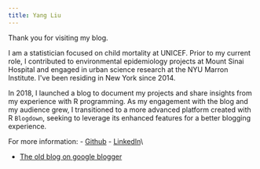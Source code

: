 ```yaml
---
title: Yang Liu
---
```


Thank you for visiting my blog.

I am a statistician focused on child mortality at UNICEF. Prior to my current role, I contributed to environmental epidemiology projects at Mount Sinai Hospital and engaged in urban science research at the NYU Marron Institute. I've been residing in New York since 2014.

In 2018, I launched a blog to document my projects and share insights from my experience with R programming. As my engagement with the blog and my audience grew, I transitioned to a more advanced platform created with R `Blogdown`, seeking to leverage its enhanced features for a better blogging experience.

For more information: - [Github](https://github.com/liuyanguu) - [LinkedIn](https://www.linkedin.com/in/liuyangbaruch/)\
- [The old blog on google blogger](https://yangliuresearch.blogspot.com/)
